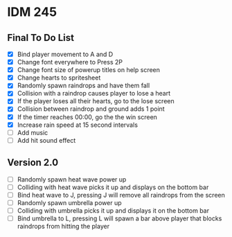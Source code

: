 # IDM 245

## Final To Do List

- [X] Bind player movement to A and D
- [X] Change font everywhere to Press 2P
- [X] Change font size of powerup titles on help screen
- [X] Change hearts to spritesheet
- [X] Randomly spawn raindrops and have them fall
- [X] Collision with a raindrop causes player to lose a heart
- [X] If the player loses all their hearts, go to the lose screen
- [X] Collision between raindrop and ground adds 1 point
- [X] If the timer reaches 00:00, go the the win screen
- [X] Increase rain speed at 15 second intervals
- [ ] Add music
- [ ] Add hit sound effect

## Version 2.0

- [ ] Randomly spawn heat wave power up
- [ ] Colliding with heat wave picks it up and displays on the bottom bar
- [ ] Bind heat wave to J, pressing J will remove all raindrops from the screen
- [ ] Randomly spawn umbrella power up
- [ ] Colliding with umbrella picks it up and displays it on the bottom bar
- [ ] Bind umbrella to L, pressing L will spawn a bar above player that blocks raindrops from hitting the player
